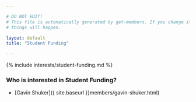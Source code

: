```yaml
---

# DO NOT EDIT!
# This file is automatically generated by get-members. If you change it, bad
# things will happen.

layout: default
title: "Student Funding"

---
```


{% include interests/student-funding.md %}

### Who is interested in Student Funding?


* [Gavin Shuker]({ site.baseurl }}members/gavin-shuker.html)

